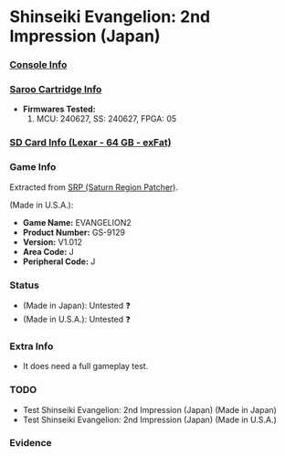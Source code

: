 # Shinseiki Evangelion: 2nd Impression (Japan)

### [Console Info](../../../../Info/Consoles/VA13/README.md)

### [Saroo Cartridge Info](../../../../Info/Cartridges/GuangzhouSanStarOnlineShop/1.6/README.md)

- <b>Firmwares Tested:</b>
  1. MCU: 240627, SS: 240627, FPGA: 05

### [SD Card Info (Lexar - 64 GB - exFat)](../../../../Info/SdCards/Lexar/64GB/exfat/README.md)

### Game Info

Extracted from [SRP (Saturn Region Patcher)](https://segaxtreme.net/resources/saturn-region-patcher.81/download).

(Made in U.S.A.):

- <b>Game Name:</b> EVANGELION2
- <b>Product Number:</b> GS-9129
- <b>Version:</b> V1.012
- <b>Area Code:</b> J
- <b>Peripheral Code:</b> J

### Status

- (Made in Japan): Untested :question:
- (Made in U.S.A.): Untested :question:

### Extra Info

- It does need a full gameplay test.

### TODO

- Test Shinseiki Evangelion: 2nd Impression (Japan) (Made in Japan)
- Test Shinseiki Evangelion: 2nd Impression (Japan) (Made in U.S.A.)

### Evidence

<!-- [![](https://img.youtube.com/vi/aRB4hv8FcpM/0.jpg)](https://www.youtube.com/watch?v=aRB4hv8FcpM) -->
